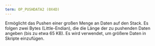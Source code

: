 ```yaml
---
term: OP_PUSHDATA2 (0X4D)
---
```


Ermöglicht das Pushen einer großen Menge an Daten auf den Stack. Es folgen zwei Bytes (Little-Endian), die die Länge der zu pushenden Daten angeben (bis zu etwa 65 KB). Es wird verwendet, um größere Daten in Skripte einzufügen.
